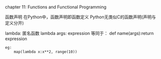 chapter 11:
	Functions and Functional Programming


函数声明
	在Python中，函数声明即函数定义
	Python无类似C的函数声明(声明与定义分开)


lambda:
	匿名函数
	lambda args: expression
	等同于：
	def name(args):return expression
	
	eg:
		map(lambda x:x**2, range(10))
